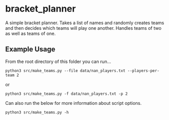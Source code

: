 # bracket_planner
A simple bracket planner. Takes a list of names and randomly creates teams and then decides which teams will play one another. Handles teams of two as well as teams of one.

## Example Usage
From the root directory of this folder you can run...

```
python3 src/make_teams.py --file data/nan_players.txt --players-per-team 2
```

or

```
python3 src/make_teams.py -f data/nan_players.txt -p 2
```

Can also run the below for more information about script options.

```
python3 src/make_teams.py -h
```